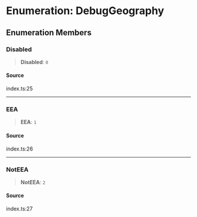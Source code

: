 # Enumeration: DebugGeography

## Enumeration Members

### Disabled

> **Disabled**: `0`

#### Source

index.ts:25

***

### EEA

> **EEA**: `1`

#### Source

index.ts:26

***

### NotEEA

> **NotEEA**: `2`

#### Source

index.ts:27
